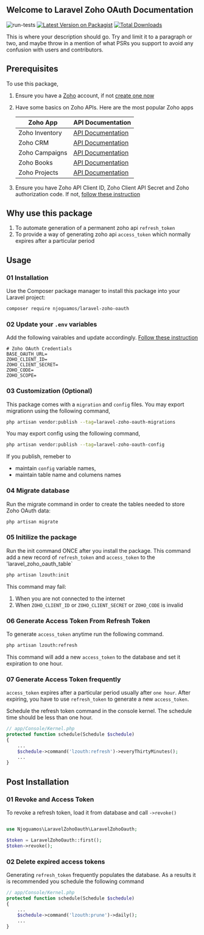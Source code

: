 ## Welcome to Laravel Zoho OAuth Documentation

![run-tests](https://github.com/njoguamos/laravel-zoho-oauth/workflows/run-tests/badge.svg)
[![Latest Version on Packagist](https://img.shields.io/packagist/v/njoguamos/laravel-zoho-oauth.svg?style=flat-square)](https://packagist.org/packages/njoguamos/laravel-zoho-oauth)
[![Total Downloads](https://img.shields.io/packagist/dt/njoguamos/laravel-zoho-oauth.svg?style=flat-square)](https://packagist.org/packages/njoguamos/laravel-zoho-oauth)

This is where your description should go. Try and limit it to a paragraph or two, and maybe throw in a mention of what PSRs you support to avoid any confusion with users and contributors.


## Prerequisites
To use this package, 
1. Ensure you have a [Zoho](https://zoho.com/) account, if not [create one now](https://accounts.zoho.com/register)
2. Have some basics on Zoho APIs. Here are the most popular Zoho apps

    | Zoho App          | API Documentation                                          |
    | ----------------- | ---------------------------------------------------------- |
    | Zoho Inventory    | [API Documentation](https://www.zoho.com/inventory/)       |
    | Zoho CRM          | [API Documentation](https://www.zoho.com/crm/developer/docs/api/v2/modules-api.html)       |
    | Zoho Campaigns    | [API Documentation](https://www.zoho.com/campaigns/help/developers/)       |
    | Zoho Books        | [API Documentation](https://www.zoho.com/books/api/v3/)       |
    | Zoho Projects     | [API Documentation](https://www.zoho.com/projects/help/rest-api/get-tickets-api.html/)       |

3. Ensure you have Zoho API Client ID, Zoho Client API Secret and Zoho authorization code. If not, [follow these instruction](/instructions)

## Why use this package
1. To automate generation of a permanent zoho api `refresh_token`
2. To provide a way of generating zoho api `access_token` which normally expires after a particular period

## Usage

### 01 Installation

Use the Composer package manager to install this package into your Laravel project:

```bash
composer require njoguamos/laravel-zoho-oauth
```


### 02 Update your `.env` variables

Add the following vairables and update accordingly. [Follow these instruction](/instructions)

```dotenv
# Zoho OAuth Credentials
BASE_OAUTH_URL=
ZOHO_CLIENT_ID=
ZOHO_CLIENT_SECRET=
ZOHO_CODE=
ZOHO_SCOPE=
```

### 03 Customization (Optional)

This package comes with a `migration` and `config` files. You may export migrationn using the following command,

```bash
php artisan vendor:publish --tag=laravel-zoho-oauth-migrations
```

You may export config using the following command,

```bash
php artisan vendor:publish --tag=laravel-zoho-oauth-config
```

If you publish, remeber to
-  maintain `config` variable names, 
- maintain table name and columens names

### 04 Migrate database

Run the migrate command in order to create the tables needed to store Zoho OAuth data:

```bash
php artisan migrate
```

### 05 Initilize the package

Run the init command ONCE after you install the package. This command add a new record of `refresh_token` and `access_token` to the 'laravel_zoho_oauth_table`

```bash
php artisan lzouth:init
```

This command may fail:
1. When you are not connected to the internet
2. When `ZOHO_CLIENT_ID` or `ZOHO_CLIENT_SECRET` or `ZOHO_CODE` is invalid

### 06 Generate Access Token From Refresh Token

To generate `access_token` anytime run the following command.

```bash
php artisan lzouth:refresh
```

This command will add a new `access_token` to the database and set it expiration to one hour.


### 07 Generate Access Token frequently

`access_token` expires after a particular period usually after `one hour`. After expiring, you have to use `refresh_token` to generate a new 
`access_token`. 

Schedule the refresh token command in the console kernel. The schedule time should be less than one hour.

```php
// app/Console/Kernel.php
protected function schedule(Schedule $schedule)
{
    ...
    $schedule->command('lzouth:refresh')->everyThirtyMinutes();
    ...
}
```

## Post Installation

### 01 Revoke and Access Token

To revoke a refresh token, load it from database and call `->revoke()`
```php

use Njoguamos\LaravelZohoOauth\LaravelZohoOauth;

$token = LaravelZohoOauth::first();
$token->revoke();
```

### 02 Delete expired access tokens

Generating `refresh_token` frequently populates the database. As a results it is recommended you schedule the following command

```php
// app/Console/Kernel.php
protected function schedule(Schedule $schedule)
{
    ...
    $schedule->command('lzouth:prune')->daily();
    ...
}

